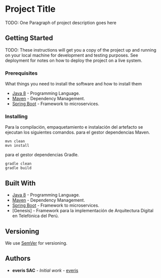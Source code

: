 # Project Title

TODO: One Paragraph of project description goes here

## Getting Started

TODO: These instructions will get you a copy of the project up and running on your local machine for development and testing purposes. See deployment for notes on how to deploy the project on a live system.

### Prerequisites

What things you need to install the software and how to install them

* [Java 8](https://www.oracle.com/technetwork/java/javase/downloads) - Programming Language.
* [Maven](https://maven.apache.org/) - Dependency Management.
* [Spring Boot](https://spring.io/projects/spring-boot) - Framework to microservices.

### Installing

Para la compilación, empaquetamiento e instalación del artefacto se ejecutan los siguientes comandos.
para el gestor dependencias Maven.
```
mvn clean
mvn install
```

para el gestor dependencias Gradle.
```
gradle clean
gradle build
```

## Built With

* [Java 8](https://www.oracle.com/technetwork/java/javase/downloads) - Programming Language.
* [Maven](https://maven.apache.org/) - Dependency Management.
* [Spring Boot](https://spring.io/projects/spring-boot) - Framework to microservices.
* [Genesis] - Framework para la implementación de Arquitectura Digital en Telefónica del Perú.

## Versioning

We use [SemVer](http://semver.org/) for versioning.

## Authors

* **everis SAC** - *Initial work* - [everis](https://www.everis.com/peru)